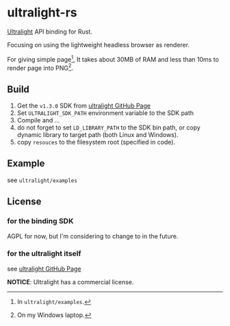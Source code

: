 # ultralight-rs

[Ultralight](https://ultralig.ht/) API binding for Rust.

Focusing on using the lightweight headless browser as renderer.

For giving simple page[^1], It takes about 30MB of RAM and less than 10ms to render page into PNG[^2].

## Build

1. Get the `v1.3.0` SDK from [ultralight GitHub Page](https://github.com/ultralight-ux/ultralight#getting-the-latest-sdk)
2. Set `ULTRALIGHT_SDK_PATH` environment variable to the SDK path
3. Compile and ...
4. do not forget to set `LD_LIBRARY_PATH` to the SDK bin path, or copy dynamic library to target path (both Linux and Windows).
5. copy `resouces` to the filesystem root (specified in code).

## Example

see `ultralight/examples`

## License

### for the binding SDK
AGPL for now, but I'm considering to change to in the future.

### for the ultralight itself
see [ultralight GitHub Page](https://github.com/ultralight-ux/ultralight#licensing)

**NOTICE**: Ultralight has a commercial license.

[^1]: In `ultralight/examples`.

[^2]: On my Windows laptop.
